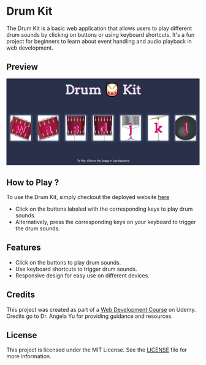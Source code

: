 # Drum Kit

The Drum Kit is a basic web application that allows users to play different drum sounds by clicking on buttons or using keyboard shortcuts. It's a fun project for beginners to learn about event handling and audio playback in web development.

## Preview

![Drum-Kit-Demo](./images/demo.png)

## How to Play ?

To use the Drum Kit, simply checkout the deployed website [here](https://amit712singhal.github.io/Drum-Kit/)

- Click on the buttons labeled with the corresponding keys to play drum sounds.
- Alternatively, press the corresponding keys on your keyboard to trigger the drum sounds.

## Features

- Click on the buttons to play drum sounds.
- Use keyboard shortcuts to trigger drum sounds.
- Responsive design for easy use on different devices.
  
## Credits

This project was created as part of a [Web Development Course](https://www.udemy.com/course/the-complete-web-development-bootcamp/) on Udemy. Credits go to Dr. Angela Yu for providing guidance and resources.

## License

This project is licensed under the MIT License. See the [LICENSE](./LICENSE) file for more information.

